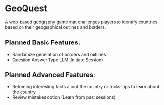 # GeoQuest
A web-based geography game that challenges players to identify countries based on their geographical outlines and borders.


## Planned Basic Features:
- Randomize generation of borders and outlines
- Question Answer Type LLM (Initiate Session)

## Planned Advanced Features:
- Returning interesting facts about the country or tricks-tips to learn about the country
- Review mistakes option (Learn from past sessions)
